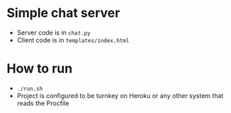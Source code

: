 # Simple chat server

* Server code is in `chat.py`
* Client code is in `templates/index.html`

# How to run

* `./run.sh`
* Project is configured to be turnkey on Heroku or any other system that reads the Procfile
